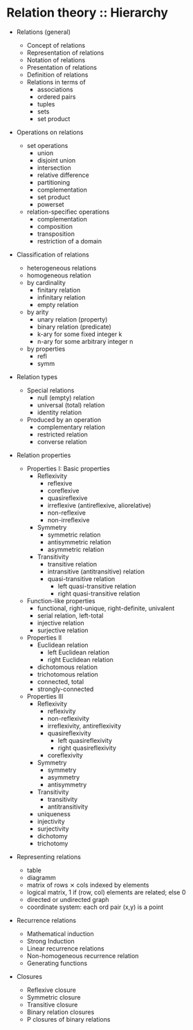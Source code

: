 # Relation theory :: Hierarchy

* Relations (general)
  - Concept of relations
  - Representation of relations
  - Notation of relations
  - Presentation of relations
  - Definition of relations
  - Relations in terms of
    - associations
    - ordered pairs
    - tuples
    - sets
    - set product

* Operations on relations
  * set operations
    - union
    - disjoint union
    - intersection
    - relative difference
    - partitioning
    - complementation
    - set product
    - powerset
  * relation-specifiec operations
    - complementation
    - composition
    - transposition
    - restriction of a domain

* Classification of relations
    - heterogeneous relations
    - homogeneous relation
  * by cardinality
    - finitary relation
    - infinitary relation
    - empty relation
  * by arity
    - unary relation (property)
    - binary relation (predicate)
    - k-ary for some fixed integer k
    - n-ary for some arbitrary integer n
  * by properties
    - refl
    - symm


* Relation types
  * Special relations
    - null (empty) relation
    - universal (total) relation
    - identity relation
  * Produced by an operation
    - complementary relation
    - restricted relation
    - converse relation

* Relation properties
  * Properties I: Basic properties
    * Reflexivity
      - reflexive
      - coreflexive
      - quasireflexive
      - irreflexive (antireflexive, aliorelative)
      - non-reflexive
      - non-irreflexive
    * Symmetry
      - symmetric relation
      - antisymmetric relation
      - asymmetric relation
    * Transitivity
      - transitive relation
      - intransitive (antitransitive) relation
      - quasi-transitive relation
        - left quasi-transitive relation
        - right quasi-transitive relation
  * Function-like properties
    - functional, right-unique, right-definite, univalent
    - serial relation, left-total
    - injective relation
    - surjective relation
  * Properties II
    - Euclidean relation
      - left Euclidean relation
      - right Euclidean relation
    - dichotomous relation
    - trichotomous relation
    - connected, total
    - strongly-connected
  * Properties III
    * Reflexivity
      - reflexivity
      - non-reflexivity
      - irreflexivity, antireflexivity
      - quasireflexivity
        - left quasireflexivity
        - right quasireflexivity
      - coreflexivity
    * Symmetry
      - symmetry
      - asymmetry
      - antisymmetry
    * Transitivity
      - transitivity
      - antitransitivity
    - uniqueness
    - injectivity
    - surjectivity
    - dichotomy
    - trichotomy

* Representing relations
  - table
  - diagramm
  - matrix of rows ⨯ cols indexed by elements
  - logical matrix, 1 if (row, col) elements are related; else 0
  - directed or undirected graph
  - coordinate system: each ord pair (x,y) is a point

* Recurrence relations
  - Mathematical induction
  - Strong Induction
  - Linear recurrence relations
  - Non-homogeneous recurrence relation
  - Generating functions


* Closures
  - Reflexive closure
  - Symmetric closure
  - Transitive closure
  - Binary relation closures
  - P closures of binary relations
